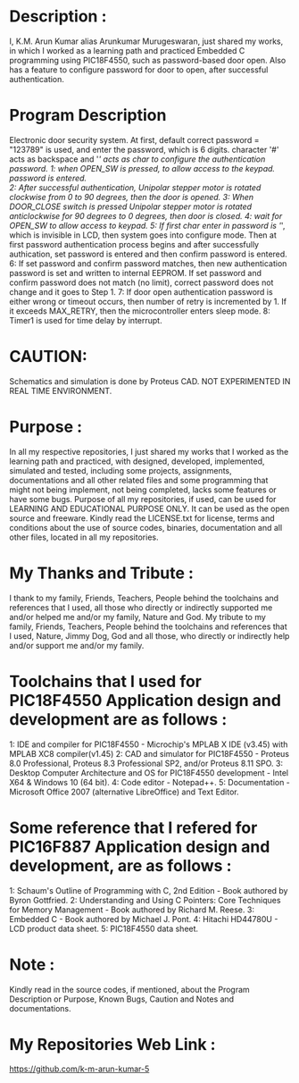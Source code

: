 ﻿Description :
=============
I, K.M. Arun Kumar alias Arunkumar Murugeswaran, just shared my works, in which I worked as a learning path and practiced Embedded C programming using PIC18F4550, such as password-based door open. Also has a feature to configure password for door to open, after successful authentication. 

Program Description
===================
Electronic door security system. At first, default correct password = "123789" is used, and enter the password, which is 6 digits. character '#' acts as backspace and '*' acts as char to configure the authentication password. 
1: when OPEN_SW is pressed, to allow access to the keypad. password is entered.						  
2:  After successful authentication, Unipolar stepper motor is rotated clockwise from 0 to 90 degrees, then the door is opened. 
3:  When DOOR_CLOSE switch is pressed Unipolar stepper motor is rotated anticlockwise for 90 degrees to 0 degrees, then door is closed. 
4:  wait for OPEN_SW to allow access to keypad. 
5:  If first char enter in password is '*', which is invisible in LCD, then system goes into configure mode. Then at first password authentication process begins and after successfully authication, set password is entered and then confirm password is entered. 
6: If set password and confirm password matches, then new authentication password is set and written to internal EEPROM. If set password and confirm password does not match (no limit), correct password does not change and it goes to Step 1. 
7: If door open authentication password is either wrong or timeout occurs, then number of retry is incremented by 1. If it exceeds MAX_RETRY, then the microcontroller enters sleep mode.
8: Timer1 is used for time delay by interrupt.  

CAUTION:
========
Schematics and simulation is done by Proteus CAD. NOT EXPERIMENTED IN REAL TIME ENVIRONMENT.

Purpose :
=========
In all my respective repositories, I just shared my works that I worked as the learning path and practiced, with designed, developed, implemented, simulated and tested, including some projects, assignments, documentations and all other related files and some programming that might not being implement, not being completed, lacks some features or have some bugs. Purpose of all my repositories, if used, can be used for LEARNING AND EDUCATIONAL PURPOSE ONLY. It can be used as the open source and freeware. Kindly read the LICENSE.txt for license, terms and conditions about the use of source codes, binaries, documentation and all other files, located in all my repositories. 

My Thanks and Tribute :
========================
I thank to my family, Friends, Teachers, People behind the toolchains and references that I used, all those who directly or indirectly supported me and/or helped me and/or my family, Nature and God. My tribute to my family, Friends, Teachers, People behind the toolchains and references that I used, Nature, Jimmy Dog, God and all those, who directly or indirectly help and/or support me and/or my family.

Toolchains that I used for PIC18F4550 Application design and development are as follows :
=========================================================================================
1: IDE and compiler for PIC18F4550                                           - Microchip's MPLAB X IDE (v3.45) with MPLAB XC8 compiler(v1.45) 
2: CAD and simulator for PIC18F4550                                          - Proteus 8.0 Professional, Proteus 8.3 Professional SP2, and/or Proteus 8.11 SPO.
3: Desktop Computer Architecture and OS for PIC18F4550 development           - Intel X64 & Windows 10 (64 bit).
4: Code editor                                                               - Notepad++.
5: Documentation                                                             - Microsoft Office 2007 (alternative LibreOffice) and Text Editor.

Some reference that I refered for PIC16F887  Application design and development, are as follows :
==================================================================================================
1: Schaum's Outline of Programming with C, 2nd Edition - Book authored by Byron Gottfried.
2: Understanding and Using C Pointers: Core Techniques for Memory Management - Book authored by Richard M. Reese. 
3: Embedded C - Book authored by Michael J. Pont.
4: Hitachi HD44780U - LCD product data sheet.
5: PIC18F4550 data sheet.

Note :
======
Kindly read in the source codes, if mentioned, about the Program Description or Purpose, Known Bugs, Caution and Notes and documentations. 

My Repositories Web Link :
==========================
https://github.com/k-m-arun-kumar-5

